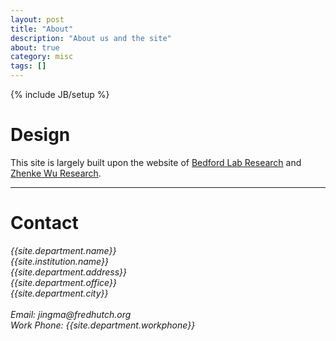 ```yaml
---
layout: post
title: "About"
description: "About us and the site"
about: true
category: misc
tags: []
---
```

{% include JB/setup %}

<div class="bigspacer"></div>
<div class="bigspacer"></div>

<a name="about"></a>

# Design


This site is largely built upon the website of [Bedford Lab Research](http://bedford.io/) and [Zhenke Wu Research](http://zhenkewu.com/). 

<div class="bigspacer"></div>
<hr/>
<div class="bigspacer"></div>


<a name="contact"></a>

# Contact

<address>
{{site.department.name}}<br>
{{site.institution.name}}<br>
{{site.department.address}}<br>
{{site.department.office}}<br>
{{site.department.city}}<br>
<br>
Email: jingma<span style="display:none">obfuscate</span>@fredhutch.org<br>
Work Phone: {{site.department.workphone}}
</address>


<div class="bigspacer"></div>
<div class="bigspacer"></div>
<div class="bigspacer"></div>




